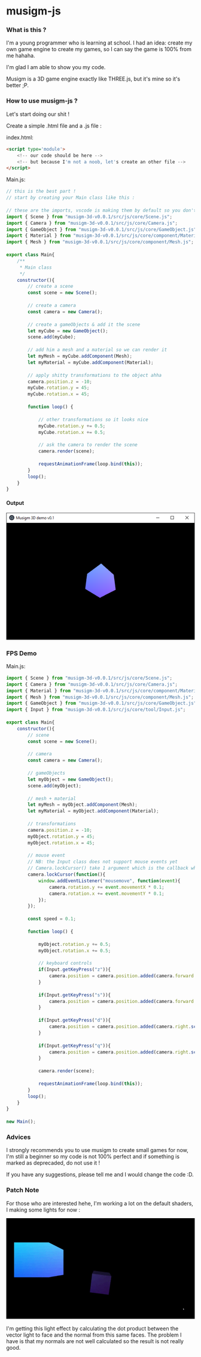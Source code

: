 # musigm-js

### What is this ? ####

I'm a young programmer who is learning at school.
I had an idea: create my own game engine to create my games, so I can say the game is 100% from me hahaha.

I'm glad I am able to show you my code.

Musigm is a 3D game engine exactly like THREE.js, but it's mine so it's better ;P.

### How to use musigm-js ? ###
Let's start doing our shit !

Create a simple .html file and a .js file :

index.html:
```html
<script type='module'>
    <!-- our code should be here -->
    <!-- but because I'm not a noob, let's create an other file -->
</script>
```

Main.js:
```javascript
// this is the best part ! 
// start by creating your Main class like this :

// these are the imports, vscode is making them by default so you don't have to worry about them :D
import { Scene } from "musigm-3d-v0.0.1/src/js/core/Scene.js";
import { Camera } from "musigm-3d-v0.0.1/src/js/core/Camera.js";
import { GameObject } from "musigm-3d-v0.0.1/src/js/core/GameObject.js";
import { Material } from "musigm-3d-v0.0.1/src/js/core/component/Material.js";
import { Mesh } from "musigm-3d-v0.0.1/src/js/core/component/Mesh.js";

export class Main{
    /**
     * Main class
     */
    constructor(){
        // create a scene
        const scene = new Scene();

        // create a camera
        const camera = new Camera();

        // create a gameObjects & add it the scene
        let myCube = new GameObject();
        scene.add(myCube);

        // add him a mesh and a material so we can render it
        let myMesh = myCube.addComponent(Mesh);
        let myMaterial = myCube.addComponent(Material);

        // apply shitty transformations to the object ahha
        camera.position.z = -10;
        myCube.rotation.y = 45;
        myCube.rotation.x = 45;
        
        function loop() {

            // other transformations so it looks nice 
            myCube.rotation.y += 0.5;
            myCube.rotation.x += 0.5;

            // ask the camera to render the scene
            camera.render(scene);

            requestAnimationFrame(loop.bind(this));
        }
        loop();
    }
}

```

#### Output ####
![alt text](./images/demo.PNG)

### FPS Demo ###

Main.js:
```javascript
import { Scene } from "musigm-3d-v0.0.1/src/js/core/Scene.js";
import { Camera } from "musigm-3d-v0.0.1/src/js/core/Camera.js";
import { Material } from "musigm-3d-v0.0.1/src/js/core/component/Material.js";
import { Mesh } from "musigm-3d-v0.0.1/src/js/core/component/Mesh.js";
import { GameObject } from "musigm-3d-v0.0.1/src/js/core/GameObject.js";
import { Input } from "musigm-3d-v0.0.1/src/js/core/tool/Input.js";

export class Main{
    constructor(){
        // scene
        const scene = new Scene();

        // camera
        const camera = new Camera();

        // gameObjects
        let myObject = new GameObject();
        scene.add(myObject);

        // mesh + material
        let myMesh = myObject.addComponent(Mesh);
        let myMaterial = myObject.addComponent(Material);

        // transformations
        camera.position.z = -10;
        myObject.rotation.y = 45;
        myObject.rotation.x = 45;

        // mouse event 
        // NB: the Input class does not support mouse events yet
        // Camera.lockCursor() take 1 argument which is the callback when the cursor is locked
        camera.lockCursor(function(){
            window.addEventListener("mousemove", function(event){
                camera.rotation.y += event.movementX * 0.1;
                camera.rotation.x += event.movementY * 0.1;
            });
        });
        
        const speed = 0.1;

        function loop() {

            myObject.rotation.y += 0.5;
            myObject.rotation.x += 0.5;

            // keyboard controls
            if(Input.getKeyPress("z")){
                camera.position = camera.position.added(camera.forward.scaled(speed));
            }

            if(Input.getKeyPress("s")){
                camera.position = camera.position.added(camera.forward.scaled(-speed));
            }

            if(Input.getKeyPress("d")){
                camera.position = camera.position.added(camera.right.scaled(speed));
            }

            if(Input.getKeyPress("q")){
                camera.position = camera.position.added(camera.right.scaled(-speed));
            }

            camera.render(scene);

            requestAnimationFrame(loop.bind(this));
        }
        loop();
    }
}

new Main();
```

### Advices ###
I strongly recommends you to use musigm to create small games for now, I'm still a beginner so my code is not 100% perfect and if something is marked as deprecaded, do not use it !

If you have any suggestions, please tell me and I would change the code :D.

### Patch Note ###
For those who are interested hehe, I'm working a lot on the default shaders, I making some lights for now : 

![alt text](./images/patch02.gif)

I'm getting this light effect by calculating the dot product between the vector light to face and the normal from this same faces.
The problem I have is that my normals are not well calculated so the result is not really good.
